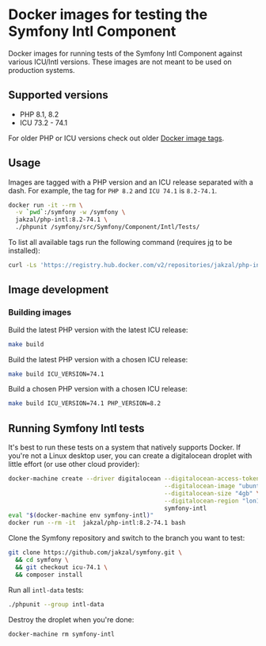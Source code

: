 # Docker images for testing the Symfony Intl Component

Docker images for running tests of the Symfony Intl Component against various
ICU/Intl versions. These images are not meant to be used on production systems.

## Supported versions

* PHP 8.1, 8.2
* ICU 73.2 - 74.1

For older PHP or ICU versions check out older [Docker image tags](https://hub.docker.com/repository/docker/jakzal/php-intl/tags).

## Usage

Images are tagged with a PHP version and an ICU release separated with a dash.
For example, the tag for `PHP 8.2` and `ICU 74.1` is `8.2-74.1`.

```bash
docker run -it --rm \
  -v `pwd`:/symfony -w /symfony \
  jakzal/php-intl:8.2-74.1 \
  ./phpunit /symfony/src/Symfony/Component/Intl/Tests/
```

To list all available tags run the following command (requires [jq](https://stedolan.github.io/jq/) to be installed):

```bash
curl -Ls 'https://registry.hub.docker.com/v2/repositories/jakzal/php-intl/tags?page_size=20' | jq '.results[].name' --raw-output | sort
```

## Image development

### Building images

Build the latest PHP version with the latest ICU release:

```bash
make build
```

Build the latest PHP version with a chosen ICU release:

```bash
make build ICU_VERSION=74.1
```

Build a chosen PHP version with a chosen ICU release:

```bash
make build ICU_VERSION=74.1 PHP_VERSION=8.2
```

## Running Symfony Intl tests

It's best to run these tests on a system that natively supports Docker.
If you're not a Linux desktop user, you can create a digitalocean droplet with little effort (or use other cloud provider):

```bash
docker-machine create --driver digitalocean --digitalocean-access-token $DIGITAL_OCEAN_ACCESS_TOKEN \
                                            --digitalocean-image "ubuntu-19-04-x64" \
                                            --digitalocean-size "4gb" \
                                            --digitalocean-region "lon1" \
                                            symfony-intl
eval "$(docker-machine env symfony-intl)"
docker run --rm -it  jakzal/php-intl:8.2-74.1 bash
```

Clone the Symfony repository and switch to the branch you want to test:

```bash
git clone https://github.com/jakzal/symfony.git \
  && cd symfony \
  && git checkout icu-74.1 \
  && composer install
```

Run all `intl-data` tests:

```bash
./phpunit --group intl-data
```

Destroy the droplet when you're done:

```bash
docker-machine rm symfony-intl
```
